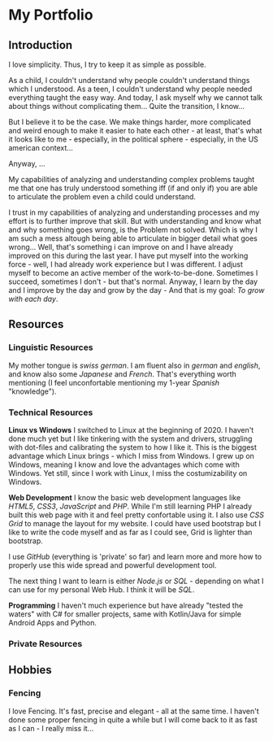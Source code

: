 <!-- ___________________________________________________________________________________________ -->

My Portfolio
============


Introduction
------------
I love simplicity. Thus, I try to keep it as simple as possible. 

As a child, I couldn't understand why people couldn't understand things which I understood. As a
teen, I couldn't understand why people needed everything taught the easy way. And today, I ask 
myself why we cannot talk about things without complicating them... Quite the transition, I know...

But I believe it to be the case. We make things harder, more complicated and weird enough to make it
easier to hate each other - at least, that's what it looks like to me - especially, in the political
sphere - especially, in the US american context...

Anyway, ...

My capabilities of analyzing and 
understanding complex problems taught me that one has truly understood something iff (if and only
if) you are able to articulate the problem even a child could understand.

I trust in my capabilities of analyzing and understanding processes and my effort is to further 
improve that skill. But with understanding and know what and why something goes wrong, is the 
Problem not solved. Which is why I am such a mess altough being able to articulate in bigger detail
what goes wrong... Well, that's something i can improve on and I have already improved on this 
during the last year. I have put myself into the working force - well, I had already work 
experience but I was different. I adjust myself to become an active member of the 
work-to-be-done. Sometimes I succeed, sometimes I don't - but that's normal. Anyway, I learn by the
day and I improve by the day and grow by the day - And that is my goal: *To grow with each day*.


Resources
---------

### Linguistic Resources
My mother tongue is *swiss german*. I am fluent also in *german* and *english*, and know also some 
*Japanese* and *French*. That's everything worth mentioning (I feel unconfortable mentioning my 
1-year *Spanish* "knowledge").

### Technical Resources

**Linux vs Windows** 
I switched to Linux at the beginning of 2020. I haven't done much yet but I like tinkering with the
system and drivers, struggling with dot-files and calibrating the system to how I like it. This is
the biggest advantage which Linux brings - which I miss from Windows. I grew up on Windows, meaning
I know and love the advantages which come with Windows. Yet still, since I work with Linux, I miss 
the costumizability on Windows.

**Web Development**
I know the basic web development languages like *HTML5*, *CSS3*, *JavaScript* and *PHP*. While I'm 
still learning PHP I already built this web page with it and feel pretty confortable using it. I 
also use *CSS Grid* to manage the layout for my website. I could have used bootstrap but I like 
to write the code myself and as far as I could see, Grid is lighter than bootstrap. 

I use *GitHub* (everything is 'private' so far) and learn more and more how to properly use this 
wide spread and powerful development tool. 

The next thing I want to learn is either *Node.js* or *SQL* - depending on what I can use for my 
personal Web Hub. I think it will be *SQL*.

**Programming**
I haven't much experience but have already "tested the waters" with C# for smaller projects, same 
with Kotlin/Java for simple Android Apps and Python.

### Private Resources


Hobbies
-------

### Fencing
I love Fencing. It's fast, precise and elegant - all at the same time. I haven't done some proper 
fencing in quite a while but I will come back to it as fast as I can - I really miss it...

<!-- 
### Thinking
Well, I like thinking about stuff, 
some speak of a tendency to *philosophize*.
I had some lectures in Philosophy at University and
their way of thinking and my way is just too different -
at least, to me - that I want to avoid speaking like its the same.
You know, "same same but different."

If you're interested in my thoughts, you may Bookmark this site and 
wait for my blog site to come online.
Maybe in half a year? I dunno yet. 
-->

<!-- 
### Stories
I LOVE stories.
I watch Anime, Series or movies, play Video Games or read Light Novels
to indulce in new worlds and ideas in general.
The other thing I do is 'daydream' stories.
One day, I am a Magical Wolf Beast or the Empire's Princess,
and the next day, I am a Thousand year old Vampire living in the present day,
and the other day, I was an Artificial Intelligence in a custom built mechanical body,
the possibilities are limitless.
And that's where I mostly get my inspiration for my thinking.
-->

